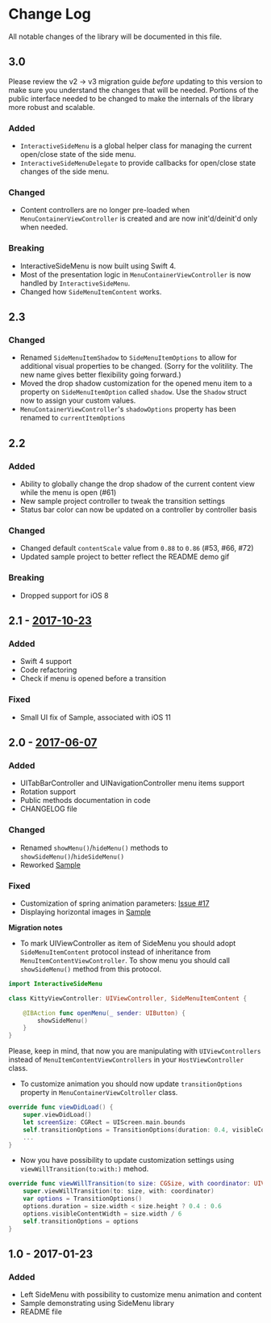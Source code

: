 # Change Log
All notable changes of the library will be documented in this file.

## 3.0
Please review the v2 -> v3 migration guide _before_ updating to this version to make sure you understand the changes that will be needed.  Portions of the public interface needed to be changed to make the internals of the library more robust and scalable.

### Added
- `InteractiveSideMenu` is a global helper class for managing the current open/close state of the side menu.
- `InteractiveSideMenuDelegate` to provide callbacks for open/close state changes of the side menu.

### Changed
- Content controllers are no longer pre-loaded when `MenuContainerViewController` is created and are now init'd/deinit'd only when needed.

### Breaking
- InteractiveSideMenu is now built using Swift 4.
- Most of the presentation logic in `MenuContainerViewController` is now handled by `InteractiveSideMenu`.
- Changed how `SideMenuItemContent` works.

## 2.3
### Changed
- Renamed `SideMenuItemShadow` to `SideMenuItemOptions` to allow for additional visual properties to be changed. (Sorry for the volitility. The new name gives better flexibility going forward.)
- Moved the drop shadow customization for the opened menu item to a property on `SideMenuItemOption` called `shadow`.  Use the `Shadow` struct now to assign your custom values.
- `MenuContainerViewController`'s `shadowOptions` property has been renamed to `currentItemOptions`

## 2.2
### Added
- Ability to globally change the drop shadow of the current content view while the menu is open (#61)
- New sample project controller to tweak the transition settings
- Status bar color can now be updated on a controller by controller basis

### Changed
- Changed default `contentScale` value from `0.88` to `0.86` (#53, #66, #72)
- Updated sample project to better reflect the README demo gif

### Breaking
- Dropped support for iOS 8

## 2.1 - [2017-10-23]
### Added
- Swift 4 support
- Code refactoring
- Check if menu is opened before a transition

### Fixed
- Small UI fix of Sample, associated with iOS 11

## 2.0 - [2017-06-07]
### Added
- UITabBarController and UINavigationController menu items support
- Rotation support
- Public methods documentation in code
- CHANGELOG file

### Changed
- Renamed `showMenu()`/`hideMenu()` methods to `showSideMenu()`/`hideSideMenu()`
- Reworked [Sample](./Sample)

### Fixed
- Customization of spring animation parameters: [Issue #17]
- Displaying horizontal images in [Sample](./Sample)

**Migration notes**

- To mark UIViewController as item of SideMenu you should adopt `SideMenuItemContent` protocol instead of inheritance from `MenuItemContentViewController`.
To show menu you should call `showSideMenu()` method from this protocol.
```swift
import InteractiveSideMenu

class KittyViewController: UIViewController, SideMenuItemContent {

    @IBAction func openMenu(_ sender: UIButton) {
        showSideMenu()
    }
}
```
Please, keep in mind, that now you are manipulating with `UIViewControllers` instead of `MenuItemContentViewControllers` in your `HostViewController` class.

-  To customize animation you should now update ```transitionOptions``` property in ```MenuContainerViewColtroller``` class.
```swift
override func viewDidLoad() {
    super.viewDidLoad()
    let screenSize: CGRect = UIScreen.main.bounds
    self.transitionOptions = TransitionOptions(duration: 0.4, visibleContentWidth: screenSize.width / 6)
    ...
}
```

- Now you have possibility to update customization settings using ```viewWillTransition(to:with:)``` mehod.
```swift
override func viewWillTransition(to size: CGSize, with coordinator: UIViewControllerTransitionCoordinator) {
    super.viewWillTransition(to: size, with: coordinator)
    var options = TransitionOptions()
    options.duration = size.width < size.height ? 0.4 : 0.6
    options.visibleContentWidth = size.width / 6
    self.transitionOptions = options
}
```

## 1.0 - 2017-01-23
### Added
- Left SideMenu with possibility to customize menu animation and content    
- Sample demonstrating using SideMenu library
- README file

[2017-10-23]: https://github.com/handsomecode/InteractiveSideMenu/compare/2.0...2.1
[2017-06-07]: https://github.com/handsomecode/InteractiveSideMenu/compare/1.0...2.0
[Issue #17]: https://github.com/handsomecode/InteractiveSideMenu/issues/17
